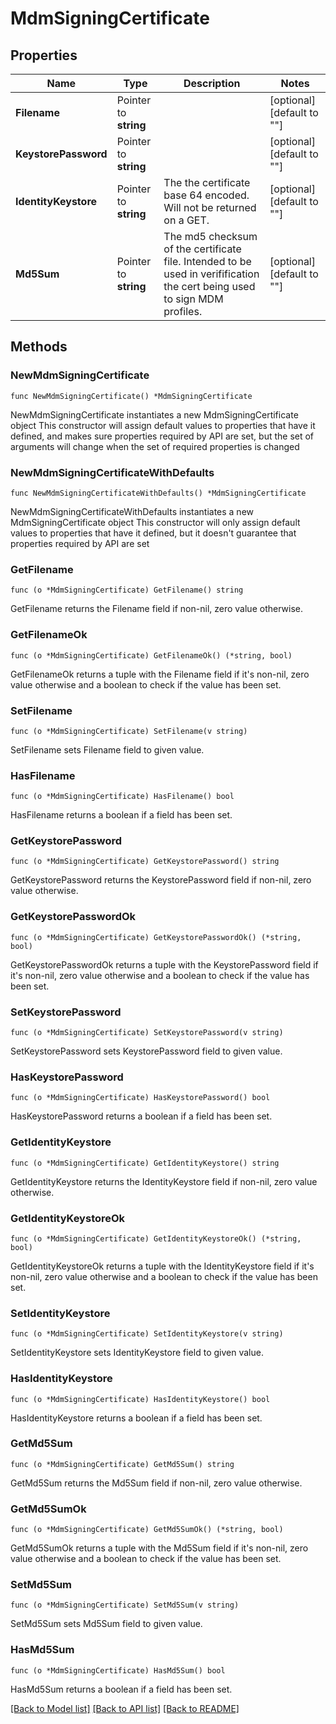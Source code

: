# MdmSigningCertificate

## Properties

Name | Type | Description | Notes
------------ | ------------- | ------------- | -------------
**Filename** | Pointer to **string** |  | [optional] [default to ""]
**KeystorePassword** | Pointer to **string** |  | [optional] [default to ""]
**IdentityKeystore** | Pointer to **string** | The the certificate base 64 encoded. Will not be returned on a GET. | [optional] [default to ""]
**Md5Sum** | Pointer to **string** | The md5 checksum of the certificate file. Intended to be used in verifification the cert being used to sign MDM profiles. | [optional] [default to ""]

## Methods

### NewMdmSigningCertificate

`func NewMdmSigningCertificate() *MdmSigningCertificate`

NewMdmSigningCertificate instantiates a new MdmSigningCertificate object
This constructor will assign default values to properties that have it defined,
and makes sure properties required by API are set, but the set of arguments
will change when the set of required properties is changed

### NewMdmSigningCertificateWithDefaults

`func NewMdmSigningCertificateWithDefaults() *MdmSigningCertificate`

NewMdmSigningCertificateWithDefaults instantiates a new MdmSigningCertificate object
This constructor will only assign default values to properties that have it defined,
but it doesn't guarantee that properties required by API are set

### GetFilename

`func (o *MdmSigningCertificate) GetFilename() string`

GetFilename returns the Filename field if non-nil, zero value otherwise.

### GetFilenameOk

`func (o *MdmSigningCertificate) GetFilenameOk() (*string, bool)`

GetFilenameOk returns a tuple with the Filename field if it's non-nil, zero value otherwise
and a boolean to check if the value has been set.

### SetFilename

`func (o *MdmSigningCertificate) SetFilename(v string)`

SetFilename sets Filename field to given value.

### HasFilename

`func (o *MdmSigningCertificate) HasFilename() bool`

HasFilename returns a boolean if a field has been set.

### GetKeystorePassword

`func (o *MdmSigningCertificate) GetKeystorePassword() string`

GetKeystorePassword returns the KeystorePassword field if non-nil, zero value otherwise.

### GetKeystorePasswordOk

`func (o *MdmSigningCertificate) GetKeystorePasswordOk() (*string, bool)`

GetKeystorePasswordOk returns a tuple with the KeystorePassword field if it's non-nil, zero value otherwise
and a boolean to check if the value has been set.

### SetKeystorePassword

`func (o *MdmSigningCertificate) SetKeystorePassword(v string)`

SetKeystorePassword sets KeystorePassword field to given value.

### HasKeystorePassword

`func (o *MdmSigningCertificate) HasKeystorePassword() bool`

HasKeystorePassword returns a boolean if a field has been set.

### GetIdentityKeystore

`func (o *MdmSigningCertificate) GetIdentityKeystore() string`

GetIdentityKeystore returns the IdentityKeystore field if non-nil, zero value otherwise.

### GetIdentityKeystoreOk

`func (o *MdmSigningCertificate) GetIdentityKeystoreOk() (*string, bool)`

GetIdentityKeystoreOk returns a tuple with the IdentityKeystore field if it's non-nil, zero value otherwise
and a boolean to check if the value has been set.

### SetIdentityKeystore

`func (o *MdmSigningCertificate) SetIdentityKeystore(v string)`

SetIdentityKeystore sets IdentityKeystore field to given value.

### HasIdentityKeystore

`func (o *MdmSigningCertificate) HasIdentityKeystore() bool`

HasIdentityKeystore returns a boolean if a field has been set.

### GetMd5Sum

`func (o *MdmSigningCertificate) GetMd5Sum() string`

GetMd5Sum returns the Md5Sum field if non-nil, zero value otherwise.

### GetMd5SumOk

`func (o *MdmSigningCertificate) GetMd5SumOk() (*string, bool)`

GetMd5SumOk returns a tuple with the Md5Sum field if it's non-nil, zero value otherwise
and a boolean to check if the value has been set.

### SetMd5Sum

`func (o *MdmSigningCertificate) SetMd5Sum(v string)`

SetMd5Sum sets Md5Sum field to given value.

### HasMd5Sum

`func (o *MdmSigningCertificate) HasMd5Sum() bool`

HasMd5Sum returns a boolean if a field has been set.


[[Back to Model list]](../README.md#documentation-for-models) [[Back to API list]](../README.md#documentation-for-api-endpoints) [[Back to README]](../README.md)


